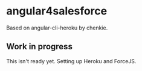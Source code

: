 # angular4salesforce

Based on angular-cli-heroku by chenkie.

## Work in progress
This isn't ready yet. Setting up Heroku and ForceJS.